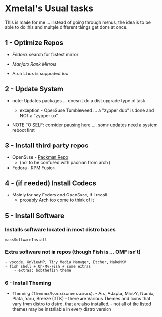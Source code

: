 # Xmetal's Usual tasks

This is made for me ... instead of going through menus, the idea is to be able to do this and multple different things get done at once.

## 1 - Optimize Repos

-   _Fedora_: search for fastest mirror

-   _Manjaro Rank Mirrors_

-   Arch Linux is supported too

## 2 - Update System

-   note: Updates packages ... doesn't do a dist upgrade type of task
    -   exception - OpenSuse Tumbleweed ... a "zypper dup" is done and NOT a "zypper up"

-   NOTE TO SELF: consider pausing here .... some updates need a system reboot first

## 3 - Install third party repos

-   OpenSuse - [Packman Repo](http://packman.links2linux.org/)
    -   (not to be confused with pacman from arch )
-   Fedora - RPM Fusion

## 4 - (if needed) Install Codecs

-   Mainly for say Fedora and OpenSuse, if I recall
    -   probably Arch too come to think of it

## 5 - Install Software

### Installs software located in most distro bases

    massSoftwareInstall

### Extra software not in repos (though Fish is ... OMF isn't)

    - vscode, XnViewMP, Tiny Media Manager, Etcher, MakeMKV
    - fish shell + Oh-My-Fish + some extras
    	- extras: bobthefish theme

### 6 - Install Theming

-   Theming (Themes/Icons/some cursors):
    	\- Arc, Adapta, Mint-Y, Numix, Plata, Yaru, Breeze (GTK)
    		\- there are Various Themes and Icons that vary from distro to distro, that are also installed.
    		\- not all of the listed themes may be installable in every distro version
